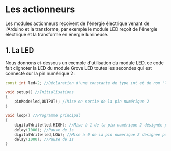 # Les actionneurs

Les modules actionneurs reçoivent de l'énergie électrique venant de l'Arduino et la transforme, par exemple le module LED reçoit de l'énergie électrique et la transforme en énergie lumineuse.

## 1. La LED

Nous donnons ci-dessous un exemple d'utilisation du module LED, ce code fait clignoter la LED du module Grove LED toutes les secondes qui est connecté sur la pin numérique 2 :

```c++
const int led=2; //Déclaration d'une constante de type int et de nom "led", contenant 2 la pin où la led est reliée

void setup() //Initialisations
{
	pinMode(led,OUTPUT); //Mise en sortie de la pin numérique 2
}

void loop() //Programme principal
{
	digitalWrite(led,HIGH); //Mise à 1 de la pin numérique 2 désignée par la constante led
	delay(1000); //Pause de 1s
	digitalWrite(led,LOW); //Mise à 0 de la pin numérique 2 désignée par la constante led
	delay(1000); //Pause de 1s
}

```
